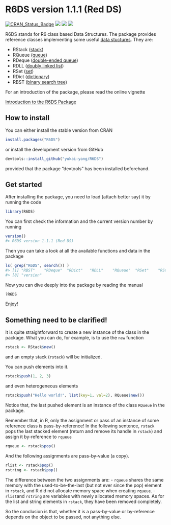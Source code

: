 <!-- README.md is generated from README.Rmd. Please edit that file -->

R6DS version 1.1.1 (Red DS)
===========================

[![CRAN\_Status\_Badge](http://www.r-pkg.org/badges/version/R6DS)](https://cran.r-project.org/package=R6DS)
![](http://cranlogs.r-pkg.org/badges/grand-total/R6DS)
![](http://cranlogs.r-pkg.org/badges/R6DS)
![](http://cranlogs.r-pkg.org/badges/last-week/R6DS)

R6DS stands for R6 class based Data Structures. The package provides
reference classes implementing some useful [data
stuctures](https://en.wikipedia.org/wiki/Data_structure). They are:

-   RStack
    ([stack](https://en.wikipedia.org/wiki/Stack_(abstract_data_type)))
-   RQueue
    ([queue](https://en.wikipedia.org/wiki/Queue_(abstract_data_type)))
-   RDeque ([double-ended
    queue](https://en.wikipedia.org/wiki/Double-ended_queue))
-   RDLL ([doubly linked
    list](https://en.wikipedia.org/wiki/Doubly_linked_list))
-   RSet ([set](https://en.wikipedia.org/wiki/Set_(abstract_data_type)))
-   RDict
    ([dictionary](https://en.wikipedia.org/wiki/Associative_array))
-   RBST ([binary search
    tree](https://en.wikipedia.org/wiki/Binary_search_tree))

For an introduction of the package, please read the online vignette

[Introduction to the R6DS
Package](https://github.com/yukai-yang/R6DS/blob/master/R6DS-vignette.md)

How to install
--------------

You can either install the stable version from CRAN

``` r
install.packages("R6DS")
```

or install the development version from GitHub

``` r
devtools::install_github("yukai-yang/R6DS")
```

provided that the package “devtools” has been installed beforehand.

Get started
-----------

After installing the package, you need to load (attach better say) it by
running the code

``` r
library(R6DS)
```

You can first check the information and the current version number by
running

``` r
version()
#> R6DS version 1.1.1 (Red DS)
```

Then you can take a look at all the available functions and data in the
package

``` r
ls( grep("R6DS", search()) ) 
#> [1] "RBST"    "RDeque"  "RDict"   "RDLL"    "RQueue"  "RSet"    "RStack" 
#> [8] "version"
```

Now you can dive deeply into the package by reading the manual

``` r
?R6DS
```

Enjoy!

Something need to be clarified!
-------------------------------

It is quite straightforward to create a new instance of the class in the
package. What you can do, for example, is to use the `new` function

``` r
rstack <- RStack$new()
```

and an empty stack (`rstack`) will be initialized.

You can push elements into it.

``` r
rstack$push(1, 2, 3)
```

and even heterogeneous elements

``` r
rstack$push("Hello world!", list(key=1, val=2), RQueue$new())
```

Notice that, the last pushed element is an instance of the class
`RQueue` in the package.

Remember that, in R, only the assignment or pass of an instance of some
reference class is pass-by-reference! In the following sentence,
`rstack` pops the last stacked element (return and remove its handle in
`rstack`) and assign it by-reference to `rqueue`

``` r
rqueue <- rstack$pop()
```

And the following assignments are pass-by-value (a copy).

``` r
rlist <- rstack$pop()
rstring <- rstack$pop()
```

The difference between the two assignments are: - `rqueue` shares the
same memory with the used-to-be-the-last (but not ever since the pop)
element in `rstack`, and R did not allocate memory space when creating
`rqueue`. - `rlist`and `rstring` are variables with newly allocated
memory spaces. As for the list and string elements in `rstack`, they
have been removed completely.

So the conclusion is that, whether it is a pass-by-value or by-reference
depends on the object to be passed, not anything else.
